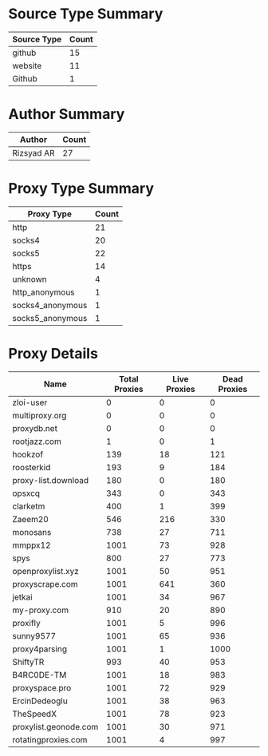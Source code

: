 # Source Type Summary

| Source Type | Count |
|-------------|-------|
| github | 15 |
| website | 11 |
| Github | 1 |


# Author Summary

| Author | Count |
|--------|-------|
| Rizsyad AR | 27 |


# Proxy Type Summary

| Proxy Type | Count |
|------------|-------|
| http | 21 |
| socks4 | 20 |
| socks5 | 22 |
| https | 14 |
| unknown | 4 |
| http_anonymous | 1 |
| socks4_anonymous | 1 |
| socks5_anonymous | 1 |


# Proxy Details

| Name | Total Proxies | Live Proxies | Dead Proxies |
|------|---------------|--------------|---------------|
| zloi-user | 0 | 0 | 0 |
| multiproxy.org | 0 | 0 | 0 |
| proxydb.net | 0 | 0 | 0 |
| rootjazz.com | 1 | 0 | 1 |
| hookzof | 139 | 18 | 121 |
| roosterkid | 193 | 9 | 184 |
| proxy-list.download | 180 | 0 | 180 |
| opsxcq | 343 | 0 | 343 |
| clarketm | 400 | 1 | 399 |
| Zaeem20 | 546 | 216 | 330 |
| monosans | 738 | 27 | 711 |
| mmppx12 | 1001 | 73 | 928 |
| spys | 800 | 27 | 773 |
| openproxylist.xyz | 1001 | 50 | 951 |
| proxyscrape.com | 1001 | 641 | 360 |
| jetkai | 1001 | 34 | 967 |
| my-proxy.com | 910 | 20 | 890 |
| proxifly | 1001 | 5 | 996 |
| sunny9577 | 1001 | 65 | 936 |
| proxy4parsing | 1001 | 1 | 1000 |
| ShiftyTR | 993 | 40 | 953 |
| B4RC0DE-TM | 1001 | 18 | 983 |
| proxyspace.pro | 1001 | 72 | 929 |
| ErcinDedeoglu | 1001 | 38 | 963 |
| TheSpeedX | 1001 | 78 | 923 |
| proxylist.geonode.com | 1001 | 30 | 971 |
| rotatingproxies.com | 1001 | 4 | 997 |
